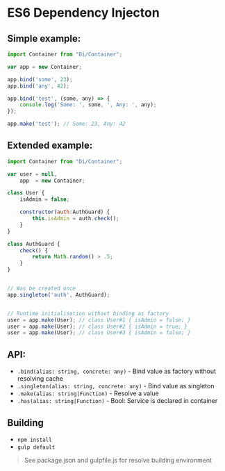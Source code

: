 ES6 Dependency Injecton
==============================

## Simple example:

```js
import Container from "Di/Container";

var app = new Container;

app.bind('some', 23);
app.bind('any', 42);

app.bind('test', (some, any) => {
    console.log('Some: ', some, ', Any: ', any);
});

app.make('test'); // Some: 23, Any: 42
```

## Extended example:

```js
import Container from "Di/Container";

var user = null,
    app  = new Container;

class User {
    isAdmin = false;

    constructor(auth:AuthGuard) {
        this.isAdmin = auth.check();
    }
}

class AuthGuard {
    check() {
        return Math.random() > .5;
    }
}


// Was be created once
app.singleton('auth', AuthGuard);


// Runtime initialisation without binding as factory
user = app.make(User); // class User#1 { isAdmin = false; }
user = app.make(User); // class User#2 { isAdmin = true; }
user = app.make(User); // class User#3 { isAdmin = false; }
```

## API:

- `.bind(alias: string, concrete: any)` - Bind value as factory without resolving cache
- `.singleton(alias: string, concrete: any)` - Bind value as singleton
- `.make(alias: string|Function)` - Resolve a value
- `.has(alias: string|Function)` - Bool: Service is declared in container


## Building

- `npm install`
- `gulp default`

> See package.json and gulpfile.js for resolve building environment